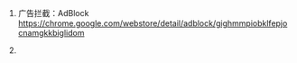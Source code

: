 1. 广告拦截：AdBlock
https://chrome.google.com/webstore/detail/adblock/gighmmpiobklfepjocnamgkkbiglidom

2.




